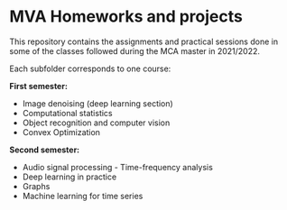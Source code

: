 # MVA Homeworks and projects

This repository contains the assignments and practical sessions done in some of the classes followed during the MCA master in 2021/2022.

Each subfolder corresponds to one course:

**First semester:**

* Image denoising (deep learning section)
* Computational statistics
* Object recognition and computer vision
* Convex Optimization

**Second semester:**

* Audio signal processing - Time-frequency analysis
* Deep learning in practice
* Graphs
* Machine learning for time series
